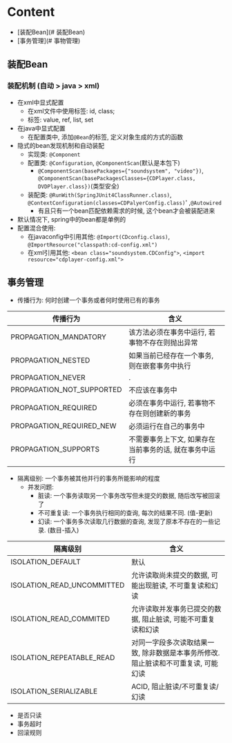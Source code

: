 # Content
- [装配Bean](# 装配Bean)
- [事务管理](# 事物管理)

## 装配Bean
### 装配机制 (自动 > java > xml)
- 在xml中显式配置
  - 在xml文件中使用<bean>标签: id, class;
  - <constructor-arg>标签: value, ref, list, set
- 在java中显式配置
  - 在配置类中, 添加`@Bean`的标签, 定义对象生成的方式的函数
- 隐式的bean发现机制和自动装配
  - 实现类: `@Component`
  - 配置类: `@Configuration`, `@ComponentScan`(默认是本包下)
    - `@ComponentScan(basePackages={"soundsystem", "video"})`, `@ComponentScan(basePackagesClasses={CDPlayer.class, DVDPlayer.class})`(类型安全)
  - 装配类: `@RunWith(SpringJUnit4ClassRunner.class)`, `@ContextConfiguration(classes=CDPalyerConfig.class)`' ,`@Autowired` 
    - 有且只有一个bean匹配依赖需求的时候, 这个bean才会被装配进来
- 默认情况下, spring中的bean都是单例的
- 配置混合使用: 
  - 在javaconfig中引用其他: `@Import(CDconfig.class)`, `@ImportResource("classpath:cd-config.xml")`
  - 在xml引用其他: `<bean class="soundsystem.CDConfig">`, `<import resource="cdplayer-config.xml">`
  
## 事务管理
- 传播行为: 何时创建一个事务或者何时使用已有的事务

| 传播行为 | 含义 | 
| --- | --- |
| PROPAGATION_MANDATORY | 该方法必须在事务中运行, 若事物不存在则抛出异常 | 
| PROPAGATION_NESTED | 如果当前已经存在一个事务, 则在嵌套事务中执行 | 
| PROPAGATION_NEVER | . |
| PROPAGATION_NOT_SUPPORTED | 不应该在事务中 | 
| PROPAGATION_REQUIRED | 必须在事务中运行, 若事物不存在则创建新的事务 |
| PROPAGATION_REQUIRED_NEW | 必须运行在自己的事务中 | 
| PROPAGATION_SUPPORTS | 不需要事务上下文, 如果存在当前事务的话, 就在事务中运行 |

- 隔离级别: 一个事务被其他并行的事务所能影响的程度
  - 并发问题:
    - 脏读: 一个事务读取另一个事务改写但未提交的数据, 随后改写被回滚了
    - 不可重复读: 一个事务执行相同的查询, 每次的结果不同. (值-更新)
    - 幻读: 一个事务多次读取几行数据的查询, 发现了原本不存在的一些记录. (数目-插入)

| 隔离级别 | 含义 | 
| --- | --- |
| ISOLATION_DEFAULT | 默认 |
| ISOLATION_READ_UNCOMMITTED | 允许读取尚未提交的数据, 可能出现脏读, 不可重复读和幻读 | 
| ISOLATION_READ_COMMITED | 允许读取并发事务已提交的数据, 阻止脏读, 可能不可重复读和幻读 | 
| ISOLATION_REPEATABLE_READ | 对同一字段多次读取结果一致, 除非数据是本事务所修改. 阻止脏读和不可重复读, 可能幻读 |
| ISOLATION_SERIALIZABLE | ACID, 阻止脏读/不可重复读/幻读 |

- 是否只读
- 事务超时
- 回滚规则
